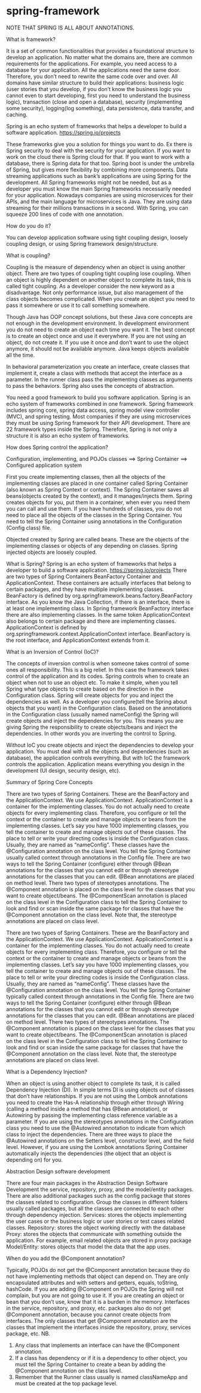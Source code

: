 # spring-framework

NOTE THAT SPRING IS ALL ABOUT ANNOTATIONS.

What is framework?

It is a set of common functionalities that provides a foundational structure to develop an application.
No matter what the domains are, there are common requirements for the applications. For example, you need access to a database for your application. All the applications need the same door. Therefore, you don’t need to rewrite the same code over and over.
All domains have similar structure to build their applications:
business logic (user stories that you develop, if you don’t know the business logic you cannot even to start developing, first you need to understand the business logic),
transaction (close and open a database),
security (implementing some security),
logging(log something),
data persistence,
data transfer,
and caching.

Spring is an echo system of frameworks that helps a developer to build a software application. https://spring.io/projects

These frameworks give you a solution for things you want to do. Ex there is Spring security to deal with the security for your application. If you want to work on the cloud there is Spring cloud for that. If you want to work with a database, there is Spring data for that too. Spring boot is under the umbrella of Spring, but gives more flexibility by combining more components. Data streaming applications such as bank’s applications are using Spring for the development.
All Spring frameworks might not be needed, but as a developer you must know the main Spring frameworks necessarily needed for your application.
Nowadays companies are using microservices for their APIs, and the main language for microservices is Java. They are using data streaming for their millions transactions in a second.
With Spring, you can squeeze 200 lines of code with one annotation.

How do you do it?

You can develop application software using tight coupling design, loosely coupling design, or using Spring framework design/structure.

What is coupling?

Coupling is the measure of dependency when an object is using another object. There are two types of coupling tight coupling lose coupling. When an object is highly dependent on another object to complete its task, this is called tight coupling. As a developer consider the new keyword as a disadvantage. Not only performance issue, but also management of the class objects becomes complicated. When you create an object you need to pass it somewhere or use it to call something somewhere.

Though Java has OOP concept solutions, but these Java core concepts are not enough in the development environment.
In development environment you do not need to create an object each time you want it. The best concept is to create an object once and use it everywhere. If you are not using an object, do not create it. If you use it once and don’t want to use the object anymore, it should not be available anymore. Java keeps objects available all the time.

In behavioral parameterization you create an interface, create classes that implement it, create a class with methods that accept the interface as a parameter. In the runner class pass the implementing classes as arguments to pass the behaviors. Spring also uses the concepts of abstraction.

You need a good framework to build you software application. Spring is an echo system of frameworks combined in one framework. Spring framework includes spring core, spring data access, spring model view controller (MVC), and spring testing.
Most companies if they are using microservices they must be using Spring framework for their API development. There are 22 framework types inside the Spring. Therefore, Spring is not only a structure it is also an echo system of frameworks.

How does Spring control the application?

Configuration, implementing, and POJOs classes  ==> Spring Container ==> Configured application system

First you create implementing classes, then all the objects of the implementing classes are placed in one container called Spring Container (also known as Spring Context or context). The Spring Container saves all beans(objects created by the context), and it manages/injects them. Spring creates objects for you, put them in a container, when ever you need them you can call and use them. If you have hundreds of classes, you do not need to place all the objects of the classes in the Spring Container. You need to tell the Spring Container using annotations in the Configuration (Config class) file.

Objected created by Spring are called beans. These are the objects of the implementing classes or objects of any depending on classes.
Spring injected objects are loosely coupled.

What is Spring?
Spring is an echo system of frameworks that helps a developer to build a software application. https://spring.io/projects
There are two types of Spring Containers BeanFactory Container and ApplicationContext. These containers are actually interfaces that belong to certain packages, and they have multiple implementing classes.
BeanFactory is defined by org.springframework.beans.factory.BeanFactory interface. As you know the Java Collection, if there is an interface, there is at least one implementing class. In Spring framework BeanFactory interface there are also implementing classes. In the same token ApplicationContext also belongs to certain package and there are implementing classes.
ApplicationContext is defined by org.springframework.context.ApplicationContext interface.
BeanFactory is the root interface, and ApplicationContext extends from it.

What is an Inversion of Control (IoC)?

The concepts of inversion control is when someone takes control of some ones all responsibility. This is a big relief. In this case the framework takes control of the application and its codes. Spring controls when to create an object when not to use an object etc. To make it simple, when you tell Spring what type objects to create based on the direction in the Configuration class. Spring will create objects for you and inject the dependencies as well. As a developer you configure(tell the Spring about objects that you want) in the Configuration class. Based on the annotations in the Configuration class (usually named nameConfig) the Spring will create objects and inject the dependencies for you. This means you are giving Spring the responsibility to create objects/beans and inject the dependencies. In other words you are inverting the control to Spring.

Without IoC you create objects and inject the dependencies to develop your application. You must deal with all the objects and dependencies (such as database), the application controls everything. But with IoC the framework controls the application. Application means everything you design in the development (UI design, security design, etc).

Summary of Spring Core Concepts

There are two types of Spring Containers. These are the BeanFactory and the ApplicationContext. We use ApplicationContext. ApplicationContext is a container for the implementing  classes. You do not actually need to create objects for every implementing class. Therefore, you configure or tell the context or the container to create and manage objects or beans from the implementing classes. Let’s say you have 1000 implementing classes, you tell the container to create and manage objects out of these classes. The place to tell or write your directing codes is inside the Configuration class. Usually, they are named as “nameConfig”. These classes have the @Configuration annotation on the class level. You tell the Spring Container usually called context through annotations in the Config file. There are two ways to tell the Spring Container (configure) either through @Bean annotations for the classes that you cannot edit or through stereotype annotations for the classes that you can edit. @Bean annotations are placed on method level. There two types of stereotypes annotations. The @Component annotation is placed on the class level for the classes that you want to create object/beans. The @ComponentScan annotation is placed on the class level in the Configuration class to tell the Spring Container to look and find or scan inside the same package for classes that have the @Component annotation on the class level.  Note that, the stereotype annotations are placed on class level.

There are two types of Spring Containers. These are the BeanFactory and the ApplicationContext. We use ApplicationContext. ApplicationContext is a container for the implementing  classes. You do not actually need to create objects for every implementing class. Therefore, you configure or tell the context or the container to create and manage objects or beans from the implementing classes. Let’s say you have 1000 implementing classes, you tell the container to create and manage objects out of these classes. The place to tell or write your directing codes is inside the Configuration class. Usually, they are named as “nameConfig”. These classes have the @Configuration annotation on the class level. You tell the Spring Container typically called context through annotations in the Config file. There are two ways to tell the Spring Container (configure) either through @Bean annotations for the classes that you cannot edit or through stereotype annotations for the classes that you can edit. @Bean annotations are placed on method level. There two types of stereotypes annotations. The @Component annotation is placed on the class level for the classes that you want to create object/beans. The @ComponentScan annotation is placed on the class level in the Configuration class to tell the Spring Container to look and find or scan inside the same package for classes that have the @Component annotation on the class level.  Note that, the stereotype annotations are placed on class level.

What is a Dependency Injection?

When an object is using another object to complete its task, it is called Dependency Injection (DI). In simple terms DI is using objects out of classes that don’t have relationships. If you are not using the Lombok annotations you need to create the Has-A relationship through either through Wiring (calling a method inside a method that has @Bean annotation), or Autowiring by passing the implementing class reference variable as a parameter. If you are using the stereotypes annotations in the Configuration class you need to use the @Autowired annotation to indicate from which class to inject the dependencies. There are three ways to place the @Autowired annotations on the Setters level, constructor level, and the field level.
However, if you are using the Lombok annotations Spring Container automatically injects the dependencies (the object that an object is depending on) for you.

Abstraction Design software development

There are four main packages in the Abstraction Design Software Development the service, repository, proxy, and the model/entity packages. There are also additional packages such as the config package that stores the classes related to configuration. Group the classes in different folders usually called packages, but all the classes are connected to each other through dependency injection.
Services: stores the objects implementing the user cases or the business logic or user stories or test cases related classes.
Repository: stores the object working directly with the database
Proxy: stores the objects that communicate with something outside the application. For example, email related objects are stored in proxy package
Model/Entity: stores objects that model the data that the app uses.

When do you add the @Component annotation?

Typically, POJOs do not get the @Component annotation because they do not have implementing methods that object can depend on. They are only encapsulated attributes and with setters and getters, equals, toString, hashCode. If you are adding @Component on POJOs the Spring will not complain, but you are not going to use it. If you are creating an object or bean that you don’t use, know that it is a burden in the memory.  Interfaces in the service, repository, and proxy, etc. packages also do not get @Component annotation, because you cannot create objects from interfaces. The only classes that get @Component annotation are the classes that implement the interfaces inside the repository, proxy, services package, etc.
NB.
1. Any class that implements an interface can have the @Component annotation.
2. If a class has dependency or if it is a dependency to other object, you must tell the Spring Container to create a bean by adding the @Component annotation on the class level.
3. Remember that the Runner class usually is named classNameApp and must be created at the top package level.
